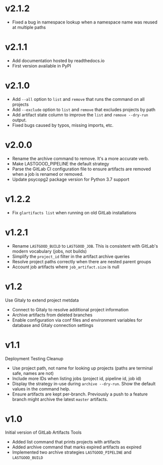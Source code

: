 # v2.1.2
* Fixed a bug in namespace lookup when a namespace name was reused at multiple paths

# v2.1.1
* Add documentation hosted by readthedocs.io
* First version available in PyPI

# v2.1.0
* Add `--all` option to `list` and `remove` that runs the command on all projects
* Add `--exclude` option to `list` and `remove` that excludes projects by path
* Add artifact state column to improve the `list` and `remove --dry-run` output.
* Fixed bugs caused by typos, missing imports, etc.

# v2.0.0
* Rename the archive command to remove. It's a more accurate verb.
* Make LASTGOOD_PIPELINE the default strategy
* Parse the GitLab CI configuration file to ensure artifacts are removed when
a job is renamed or removed.
* Update psycopg2 package version for Python 3.7 support

# v1.2.2
* Fix `glartifacts list` when running on old GitLab installations

# v1.2.1
* Rename `LASTGOOD_BUILD` to `LASTGOOD_JOB`. This is consistent with GitLab's modern
vocabulary (jobs, not builds)
* Simplify the `project_id` filter in the artifact archive queries
* Resolve project paths correctly when there are nested parent groups
* Account job artifacts where `job_artifact.size` is null

# v1.2
Use Gitaly to extend project metdata

* Connect to Gitaly to resolve additional project information
* Archive artifacts from deleted branches
* Enable configuration via conf files and environment variables for database and Gitaly connection settings 

# v1.1
Deployment Testing Cleanup

* Use project path, not name for looking up projects (paths are terminal safe, names are not)
* Include more IDs when listing jobs (project id, pipeline id, job id)
* Display the strategy in-use during `archive --dry-run`. Show the default values in the command help.
* Ensure artifacts are kept per-branch. Previously a push to a feature branch might archive the latest `master` artifacts.


# v1.0
Initial version of GitLab Artifacts Tools

* Added list command that prints projects with artifacts
* Added archive command that marks expired artifacts as expired
* Implemented two archive strategies `LASTGOOD_PIPELINE` and `LASTGOOD_BUILD`
